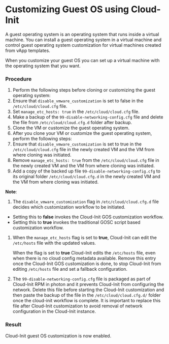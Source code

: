 # Customizing Guest OS using Cloud-Init

A guest operating system is an operating system that runs inside a virtual machine. You can install a guest operating system in a virtual machine and control guest operating system customization for virtual machines created from vApp templates.

When you customize your guest OS you can set up a virtual machine with the operating system that you want.

### Procedure
1. Perform the following steps before cloning or customizing the guest operating system:    
  1. Ensure that `disable_vmware_customization` is set to false in the `/etc/cloud/cloud.cfg` file.
  1. Set `manage_etc_hosts: true` in the `/etc/cloud/cloud.cfg` file.
  1. Make a backup of the `99-disable-networking-config.cfg` file and delete the file from `/etc/cloud/cloud.cfg.d` folder after backup.
1. Clone the VM or customize the guest operating system.
1. After you clone your VM or customize the guest operating system, perform the following steps:
  1. Ensure that `disable_vmware_customization` is set to true in the `/etc/cloud/cloud.cfg` file in the newly created VM and the VM from where cloning was initiated.
  1. Remove `manage_etc_hosts: true` from the `/etc/cloud/cloud.cfg` file in the newly created VM and the VM from where cloning was initiated.
  1. Add a copy of the backed up file `99-disable-networking-config.cfg` to its original folder `/etc/cloud/cloud.cfg.d` in the newly created VM and the VM from where cloning was initiated.
  
**Note**:

1. The `disable_vmware_customization` flag in `/etc/cloud/cloud.cfg.d` file decides which customization workflow to be initiated.
  - Setting this to **false** invokes the Cloud-Init GOS customization workflow.
  - Setting this to **true** invokes the traditional GOSC script based customization workflow. 
1. When the `manage_etc_hosts` flag is set to **true**, Cloud-Init can edit the `/etc/hosts` file with the updated values.
    
    When the flag is set to **true** Cloud-Init edits the `/etc/hosts` file, even when there is no cloud config metadata available. Remove this entry once the Cloud-Init GOS customization is done, to stop Cloud-Init from editing `/etc/hosts` file and set a fallback configuration.
1. The `99-disable-networking-config.cfg` file is packaged as part of Cloud-Init RPM in photon and it prevents Cloud-Init from configuring the network. Delete this file before starting the Cloud-Init customization and then paste the backup of the file in the `/etc/cloud/cloud.cfg.d/` folder once the cloud-init workflow is complete. It is important to replace this file after Cloud-Init customization to avoid removal of network configuration in the Cloud-Init instance.
 

### Result

Cloud-Init guest OS customization is now enabled.